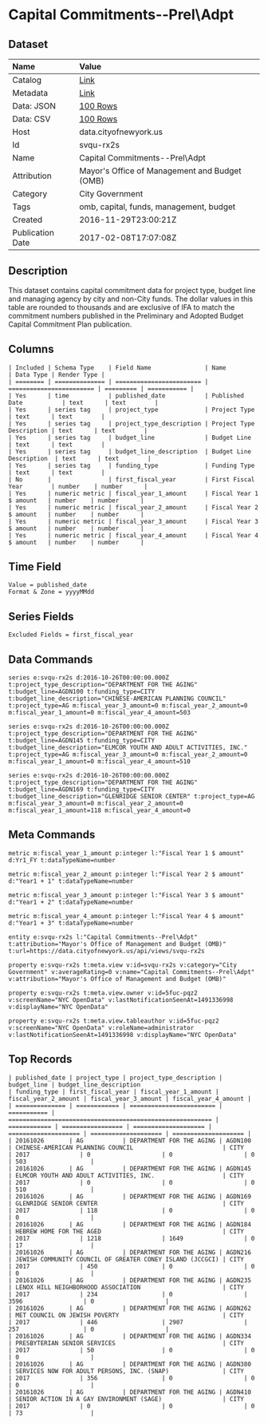 # Capital Commitments--Prel\Adpt

## Dataset

| Name | Value |
| :--- | :---- |
| Catalog | [Link](https://catalog.data.gov/dataset/capital-commitments-adpt) |
| Metadata | [Link](https://data.cityofnewyork.us/api/views/svqu-rx2s) |
| Data: JSON | [100 Rows](https://data.cityofnewyork.us/api/views/svqu-rx2s/rows.json?max_rows=100) |
| Data: CSV | [100 Rows](https://data.cityofnewyork.us/api/views/svqu-rx2s/rows.csv?max_rows=100) |
| Host | data.cityofnewyork.us |
| Id | svqu-rx2s |
| Name | Capital Commitments--Prel\Adpt |
| Attribution | Mayor's Office of Management and Budget (OMB) |
| Category | City Government |
| Tags | omb, capital, funds, management, budget |
| Created | 2016-11-29T23:00:21Z |
| Publication Date | 2017-02-08T17:07:08Z |

## Description

This dataset contains capital commitment data for project type, budget line and managing agency by city and non-City funds.   The dollar values in this table are rounded to thousands and are exclusive of IFA to match the commitment numbers published in the Preliminary and  Adopted Budget Capital Commitment Plan publication.

## Columns

```ls
| Included | Schema Type    | Field Name               | Name                     | Data Type | Render Type |
| ======== | ============== | ======================== | ======================== | ========= | =========== |
| Yes      | time           | published_date           | Published Date           | text      | text        |
| Yes      | series tag     | project_type             | Project Type             | text      | text        |
| Yes      | series tag     | project_type_description | Project Type Description | text      | text        |
| Yes      | series tag     | budget_line              | Budget Line              | text      | text        |
| Yes      | series tag     | budget_line_description  | Budget Line Description  | text      | text        |
| Yes      | series tag     | funding_type             | Funding Type             | text      | text        |
| No       |                | first_fiscal_year        | First Fiscal Year        | number    | number      |
| Yes      | numeric metric | fiscal_year_1_amount     | Fiscal Year 1 $ amount   | number    | number      |
| Yes      | numeric metric | fiscal_year_2_amount     | Fiscal Year 2 $ amount   | number    | number      |
| Yes      | numeric metric | fiscal_year_3_amount     | Fiscal Year 3 $ amount   | number    | number      |
| Yes      | numeric metric | fiscal_year_4_amount     | Fiscal Year 4 $ amount   | number    | number      |
```

## Time Field

```ls
Value = published_date
Format & Zone = yyyyMMdd
```

## Series Fields

```ls
Excluded Fields = first_fiscal_year
```

## Data Commands

```ls
series e:svqu-rx2s d:2016-10-26T00:00:00.000Z t:project_type_description="DEPARTMENT FOR THE AGING" t:budget_line=AGDN100 t:funding_type=CITY t:budget_line_description="CHINESE-AMERICAN PLANNING COUNCIL" t:project_type=AG m:fiscal_year_3_amount=0 m:fiscal_year_2_amount=0 m:fiscal_year_1_amount=0 m:fiscal_year_4_amount=503

series e:svqu-rx2s d:2016-10-26T00:00:00.000Z t:project_type_description="DEPARTMENT FOR THE AGING" t:budget_line=AGDN145 t:funding_type=CITY t:budget_line_description="ELMCOR YOUTH AND ADULT ACTIVITIES, INC." t:project_type=AG m:fiscal_year_3_amount=0 m:fiscal_year_2_amount=0 m:fiscal_year_1_amount=0 m:fiscal_year_4_amount=510

series e:svqu-rx2s d:2016-10-26T00:00:00.000Z t:project_type_description="DEPARTMENT FOR THE AGING" t:budget_line=AGDN169 t:funding_type=CITY t:budget_line_description="GLENRIDGE SENIOR CENTER" t:project_type=AG m:fiscal_year_3_amount=0 m:fiscal_year_2_amount=0 m:fiscal_year_1_amount=118 m:fiscal_year_4_amount=0
```

## Meta Commands

```ls
metric m:fiscal_year_1_amount p:integer l:"Fiscal Year 1 $ amount" d:Yr1_FY t:dataTypeName=number

metric m:fiscal_year_2_amount p:integer l:"Fiscal Year 2 $ amount" d:"Year1 + 1" t:dataTypeName=number

metric m:fiscal_year_3_amount p:integer l:"Fiscal Year 3 $ amount" d:"Year1 + 2" t:dataTypeName=number

metric m:fiscal_year_4_amount p:integer l:"Fiscal Year 4 $ amount" d:"Year1 + 3" t:dataTypeName=number

entity e:svqu-rx2s l:"Capital Commitments--Prel\Adpt" t:attribution="Mayor's Office of Management and Budget (OMB)" t:url=https://data.cityofnewyork.us/api/views/svqu-rx2s

property e:svqu-rx2s t:meta.view v:id=svqu-rx2s v:category="City Government" v:averageRating=0 v:name="Capital Commitments--Prel\Adpt" v:attribution="Mayor's Office of Management and Budget (OMB)"

property e:svqu-rx2s t:meta.view.owner v:id=5fuc-pqz2 v:screenName="NYC OpenData" v:lastNotificationSeenAt=1491336998 v:displayName="NYC OpenData"

property e:svqu-rx2s t:meta.view.tableauthor v:id=5fuc-pqz2 v:screenName="NYC OpenData" v:roleName=administrator v:lastNotificationSeenAt=1491336998 v:displayName="NYC OpenData"
```

## Top Records

```ls
| published_date | project_type | project_type_description | budget_line | budget_line_description                                   | funding_type | first_fiscal_year | fiscal_year_1_amount | fiscal_year_2_amount | fiscal_year_3_amount | fiscal_year_4_amount | 
| ============== | ============ | ======================== | =========== | ========================================================= | ============ | ================= | ==================== | ==================== | ==================== | ==================== | 
| 20161026       | AG           | DEPARTMENT FOR THE AGING | AGDN100     | CHINESE-AMERICAN PLANNING COUNCIL                         | CITY         | 2017              | 0                    | 0                    | 0                    | 503                  | 
| 20161026       | AG           | DEPARTMENT FOR THE AGING | AGDN145     | ELMCOR YOUTH AND ADULT ACTIVITIES, INC.                   | CITY         | 2017              | 0                    | 0                    | 0                    | 510                  | 
| 20161026       | AG           | DEPARTMENT FOR THE AGING | AGDN169     | GLENRIDGE SENIOR CENTER                                   | CITY         | 2017              | 118                  | 0                    | 0                    | 0                    | 
| 20161026       | AG           | DEPARTMENT FOR THE AGING | AGDN184     | HEBREW HOME FOR THE AGED                                  | CITY         | 2017              | 1218                 | 1649                 | 0                    | 17                   | 
| 20161026       | AG           | DEPARTMENT FOR THE AGING | AGDN216     | JEWISH COMMUNITY COUNCIL OF GREATER CONEY ISLAND (JCCGCI) | CITY         | 2017              | 450                  | 0                    | 0                    | 0                    | 
| 20161026       | AG           | DEPARTMENT FOR THE AGING | AGDN235     | LENOX HILL NEIGHBORHOOD ASSOCIATION                       | CITY         | 2017              | 234                  | 0                    | 3596                 | 0                    | 
| 20161026       | AG           | DEPARTMENT FOR THE AGING | AGDN262     | MET COUNCIL ON JEWISH POVERTY                             | CITY         | 2017              | 446                  | 2907                 | 257                  | 0                    | 
| 20161026       | AG           | DEPARTMENT FOR THE AGING | AGDN334     | PRESBYTERIAN SENIOR SERVICES                              | CITY         | 2017              | 50                   | 0                    | 0                    | 0                    | 
| 20161026       | AG           | DEPARTMENT FOR THE AGING | AGDN380     | SERVICES NOW FOR ADULT PERSONS, INC. (SNAP)               | CITY         | 2017              | 356                  | 0                    | 0                    | 0                    | 
| 20161026       | AG           | DEPARTMENT FOR THE AGING | AGDN410     | SENIOR ACTION IN A GAY ENVIRONMENT (SAGE)                 | CITY         | 2017              | 0                    | 0                    | 0                    | 73                   | 
```